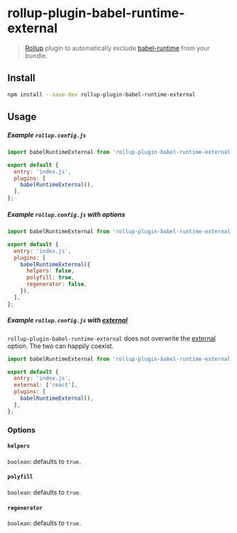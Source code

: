 # rollup-plugin-babel-runtime-external

> [Rollup](https://rollupjs.org/) plugin to automatically exclude [babel-runtime](https://babeljs.io/docs/plugins/transform-runtime/) from your bundle.

## Install

```bash
npm install --save-dev rollup-plugin-babel-runtime-external
```

## Usage

##### Example `rollup.config.js`

```js
import babelRuntimeExternal from 'rollup-plugin-babel-runtime-external';

export default {
  entry: 'index.js',
  plugins: [
    babelRuntimeExternal(),
  ],
};
```

##### Example `rollup.config.js` with options

```js
import babelRuntimeExternal from 'rollup-plugin-babel-runtime-external';

export default {
  entry: 'index.js',
  plugins: [
    babelRuntimeExternal({
      helpers: false,
      polyfill: true,
      regenerator: false,
    }),
  ],
};
```

##### Example `rollup.config.js` with [external](https://github.com/rollup/rollup/wiki/JavaScript-API#external)

`rollup-plugin-babel-runtime-external` does not overwrite the [external](https://github.com/rollup/rollup/wiki/JavaScript-API#external) option. The two can happily coexist.

```js
import babelRuntimeExternal from 'rollup-plugin-babel-runtime-external';

export default {
  entry: 'index.js',
  external: ['react'],
  plugins: [
    babelRuntimeExternal(),
  ],
};
```

### Options

#### `helpers`

`boolean`: defaults to `true`.

#### `polyfill`

`boolean`: defaults to `true`.

#### `regenerator`

`boolean`: defaults to `true`.